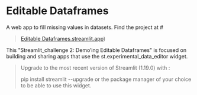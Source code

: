 # Editable Dataframes

A web app to fill missing values in datasets. Find the project at #
>[Editable Dataframes.streamlit.app](https://hens743-streamlit-ch-2-data-app-7be9zm.streamlit.app/))

This "Streamlit_challenge 2: Demo’ing Editable Dataframes" is focused on building and sharing apps that use the st.experimental_data_editor widget.

> Upgrade to the most recent version of Streamlit (1.19.0) with :
> 
> pip install streamlit --upgrade 
> or the package manager of your choice to be able to use this widget.
